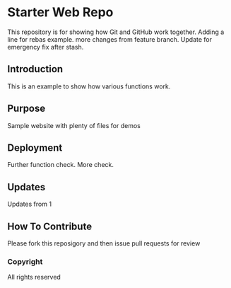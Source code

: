 # Starter Web Repo

This repository is for showing how Git and GitHub work together. Adding a line for rebas example. more changes from feature branch.
Update for emergency fix after stash.
## Introduction 
This is an example to show how various functions work. 
## Purpose

Sample website with plenty of files for demos

## Deployment 
Further function check. More check.

## Updates
Updates from 1

## How To Contribute 
Please fork this reposigory and then issue pull requests for review
### Copyright 
All rights reserved
